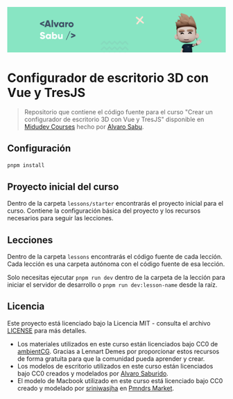 ![](.github/repo-banner.png)

# Configurador de escritorio 3D con Vue y TresJS

> Repositorio que contiene el código fuente para el curso "Crear un configurador de escritorio 3D con Vue y TresJS" disponible en [Midudev Courses](https://midu.dev/curso/experiencias-3d-con-vue) hecho por [Alvaro Sabu](https://alvarosaburido.dev/).
>

## Configuración

```bash
pnpm install
```

## Proyecto inicial del curso

Dentro de la carpeta `lessons/starter` encontrarás el proyecto inicial para el curso. Contiene la configuración básica del proyecto y los recursos necesarios para seguir las lecciones.

## Lecciones

Dentro de la carpeta `lessons` encontrarás el código fuente de cada lección. Cada lección es una carpeta autónoma con el código fuente de esa lección.

Solo necesitas ejecutar `pnpm run dev` dentro de la carpeta de la lección para iniciar el servidor de desarrollo o `pnpm run dev:lesson-name` desde la raíz.

## Licencia

Este proyecto está licenciado bajo la Licencia MIT - consulta el archivo [LICENSE](LICENSE) para más detalles.

- Los materiales utilizados en este curso están licenciados bajo CC0 de [ambientCG](https://ambientcg.com/). Gracias a Lennart Demes por proporcionar estos recursos de forma gratuita para que la comunidad pueda aprender y crear.
- Los modelos de escritorio utilizados en este curso están licenciados bajo CC0 creados y modelados por [Alvaro Saburido](https://alvarosaburido.dev/).
- El modelo de Macbook utilizado en este curso está licenciado bajo CC0 creado y modelado por [sriniwasjha](https://blendswap.com/profile/235176) en [Pmndrs Market](https://market.pmnd.rs/model/macbook).




